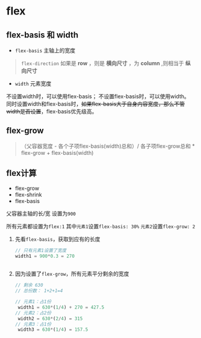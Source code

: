 # flex

## flex-basis 和 width
+ `flex-basis` 主轴上的宽度
> `flex-direction` 如果是 **row** ，则是 **横向尺寸** ，为 **column** ,则相当于 **纵向尺寸**

+ `width` 元素宽度

不设置width时，可以使用flex-basis；
不设置flex-basis时，可以使用width。
同时设置width和flex-basis时，~~如果flex-basis大于自身内容宽度，那么不管width是否设置~~，flex-basis优先级高。

## flex-grow
> （父容器宽度 - 各个子项flex-basis(width)总和）/ 各子项flex-grow总和 * flex-grow + flex-basis(width)

## flex计算

+ flex-grow
+ flex-shrink
+ flex-basis

父容器主轴的长/宽 设置为`900`

所有元素都设置为` flex:1 `
其中`元素1`设置` flex-basis: 30% ` 
`元素2`设置`flex-grow: 2`

1. 先看`flex-basis`，获取到应有的长度
   ```javascript
   // 只有元素1设置了宽度
   width1 = 900*0.3 = 270
     
   ```

2. 因为设置了`flex-grow`，所有元素平分剩余的宽度
   ```javascript
   // 剩余 630
   // 总份数： 1+2+1=4

   // 元素1：占1份 
    width1 = 630*(1/4) + 270 = 427.5
   // 元素2：占2份 
    width2 = 630*(2/4) = 315
   // 元素3：占1份 
    width3 = 630*(1/4) = 157.5
   ```

